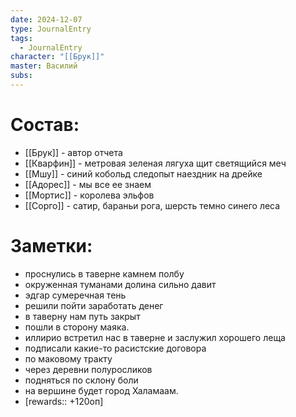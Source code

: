 ```yaml
---
date: 2024-12-07
type: JournalEntry
tags:
  - JournalEntry
character: "[[Брук]]"
master: Василий
subs:
---
```

# Состав:
- [[Брук]] - автор отчета
- [[Кварфин]] - метровая зеленая лягуха щит светящийся меч
- [[Мшу]] - синий кобольд следопыт наездник на дрейке
- [[Адорес]] - мы все ее знаем
- [[Мортис]] - королева эльфов
- [[Сорго]] - сатир, бараньи рога, шерсть темно синего леса
 
# Заметки:
- проснулись в таверне камнем полбу
- окруженная туманами долина сильно давит
- эдгар сумеречная тень
- решили пойти заработать денег
- в таверну нам путь закрыт
- пошли в сторону маяка.
- иллирио встретил нас в таверне и заслужил хорошего леща
- подписали какие-то расистские договора
- по маковому тракту
- через деревни полуросликов 
- подняться по склону боли
- на вершине будет город Халамаам.
- [rewards:: +120оп]